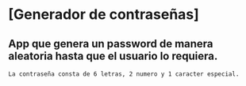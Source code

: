 # [Generador de contraseñas]

## App que genera un password de manera aleatoria hasta que el usuario lo requiera.

`La contraseña consta de 6 letras, 2 numero y 1 caracter especial.`
